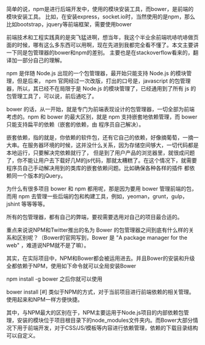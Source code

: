 简单的说，npm是进行后端开发中，使用的模块安装工具，而bower，是前端的模块安装工具。
比如，在安装express，socket.io时，当然使用的是npm，那么比如bootstrap，jquery等前端框架，需要使用bower

前端技术和工程实践真的是突飞猛进啊，想当年，我这个半业余前端吭哧吭哧做页面的时候，哪有这么多东西可以用啊，现在先进到我都完全看不懂了。本文主要讲一下同是包管理器的bower和npm的差别。
主要也是在stackoverflow看来的，翻译加一部分自己的理解。

npm 是伴随 Node.js 出现的一个包管理器，最开始只能支持 Node.js 的模块管理，但是后来， npm 官网经过一次改版，打出的口号是，javascript 的包管理器，所以，其已经不在局限于是
Node.js 的模块管理了，已经通用到了所有 js 的包管理工具了，可以说，前后通吃了。

bower 的话，从一开始，就是专门为前端表现设计的包管理器，一切全部为前端考虑的。npm 和 bower 的最大区别，就是 npm 支持嵌套地依赖管理，而 bower只能支持扁平的依赖（嵌套的依赖，由
程序员自己解决）。

嵌套依赖，指的就是，你依赖的软件包，还有它自己的依赖，好像摘葡萄，一摘一大串。在服务器环境的时候，这并没什么关系，因为存储空间够大，一切代码都是本地运行，只要解决完依赖就行了，
但是到了用户产品的浏览器里，就很成问题了，你不能让用户去下载好几M的js代码，那就太糟糕了。在这个情况下，就需要程序员自己手动解决用到的类库的嵌套依赖问题。比如确保各种各样的插件
都依赖同一个版本的jQuery。

为什么有很多项目 bower 和 npm 都用呢，那是因为要用 bower 管理前端的包，而用 npm 去管理一些后端的包和构建工具，例如，yeoman，grunt，gulp，jshint 等等等等。

所有的包管理器，都有自己的弊端，要视需要选用对自己的项目最合适的。

重点来说说NPM和Twitter推出的名为 Bower 的包管理器之间到底有什么样的关系和区别呢？（Bower的官网写到，Bower 是 "A package manager for the web" ，难道说NPM就不是了嘛）。

其实，在实际项目中，NPM和Bower都会被运用进去。并且Bower的安装和升级全都依赖于NPM，使用如下命令就可以全局安装Bower

npm install -g bower
之后你就可以使用

bower install [#]
类似于NPM的方式，对于当前项目进行前端依赖的相关管理。使用起来和NPM一样方便快捷。

其中，与NPM最大的区别在于，NPM主要运用于Node.js项目的内部依赖包管理，安装的模块位于项目根目录下的node_modules文件夹内。而Bower大部分情况下用于前端开发，对于CSS/JS/模板等内容进行依赖管理，依赖的下载目录结构可以自定义。